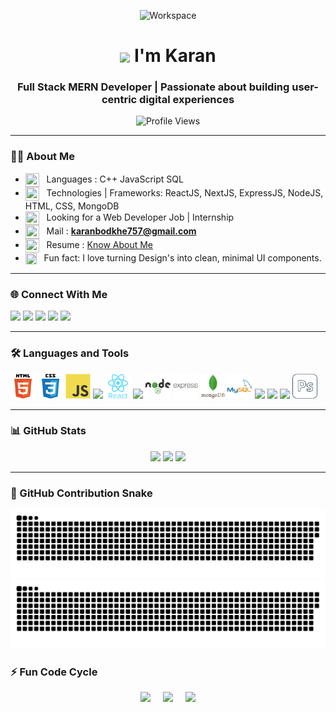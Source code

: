 <div align="center">
  
<img src="https://media3.giphy.com/media/v1.Y2lkPTc5MGI3NjExN2d2ZHN3aWxzeTlxa3psZHg3YTEza2xwZWxxN2JjZTY2a3QzcHlsbSZlcD12MV9pbnRlcm5hbF9naWZfYnlfaWQmY3Q9Zw/bGgsc5mWoryfgKBx1u/giphy.gif" alt="Workspace" width="20%"/><br> 

<h1>
  <img src="https://media4.giphy.com/media/v1.Y2lkPTc5MGI3NjExd20yemlycmJqazU5YjNhMXd5ZzRmZXV1eHQ5c3I0MGRwOGRpMzF6YSZlcD12MV9pbnRlcm5hbF9naWZfYnlfaWQmY3Q9cw/lovLgBpqzAHBvG1kI5/giphy.gif" width="60" style="vertical-align:middle;"/> I'm Karan
</h1>

<h3>Full Stack MERN Developer | Passionate about building user-centric digital experiences</h3>

![Profile Views](https://komarev.com/ghpvc/?username=karanb757&label=Profile%20views&color=0e75b6&style=flat)


</div>

---

### 👨‍💻 About Me

- <img src="https://github.com/SP-XD/SP-XD/blob/main/images/Developer.gif" width="22" height="22" style="vertical-align:middle;"/> &nbsp; Languages : C++ JavaScript SQL
- <img src="https://github.com/SP-XD/SP-XD/blob/main/images/hyperkitty.gif?raw=true" width="22" height="22" style="vertical-align:middle;"/> &nbsp; Technologies | Frameworks:
ReactJS, NextJS, ExpressJS, NodeJS, HTML, CSS, MongoDB
- <img src="https://media4.giphy.com/media/v1.Y2lkPTc5MGI3NjExZG9kNml6ZjNmZDB1bjFtanVxcTlrcDU4cnY1cDJmMjkweGk0ZjBucyZlcD12MV9pbnRlcm5hbF9naWZfYnlfaWQmY3Q9cw/4YCCY41GKzDuYeHnWW/giphy.gif" width="22" height="22" style="vertical-align:middle;"/> &nbsp; Looking for a Web Developer Job | Internship
- <img src="https://media1.giphy.com/media/v1.Y2lkPTc5MGI3NjExZHgyaHc2ODY2OWRpbGk0eWpqd3RnMHBtaWdpc3owM3BkdHdnamFjaiZlcD12MV9pbnRlcm5hbF9naWZfYnlfaWQmY3Q9cw/KxlbRn0HuTW7gZID83/giphy.gif" width="22" height="22" style="vertical-align:middle;"/> &nbsp; Mail : **karanbodkhe757@gmail.com**
- <img src="https://media3.giphy.com/media/v1.Y2lkPTc5MGI3NjExeDd1cXM2MjNyZzBrbmo5NDExZ3h3YWRmZXkwdzM0ZHU1eWN3YTBubiZlcD12MV9pbnRlcm5hbF9naWZfYnlfaWQmY3Q9cw/RMZWv7UqikFGIvv6m4/giphy.gif" width="22" height="22" style="vertical-align:middle;"/> &nbsp; Resume : [Know About Me](https://drive.google.com/file/d/1adqxc8raqZUcGRnjCbd8n630Ju7geyoi/view?usp=drive_link)
- <img src="https://github.com/SP-XD/SP-XD/blob/main/images/lightning.gif?raw=true" width="18" height="18" style="vertical-align:middle;"/> &nbsp; Fun fact: I love turning Design's into clean, minimal UI components.




---

### 🌐 Connect With Me
<p align="left">
<a href="https://linkedin.com/in/karan bodkhe" target="_blank"><img src="https://raw.githubusercontent.com/rahuldkjain/github-profile-readme-generator/master/src/images/icons/Social/linked-in-alt.svg" width="40"/></a>
<a href="https://instagram.com/_karan797" target="_blank"><img src="https://raw.githubusercontent.com/rahuldkjain/github-profile-readme-generator/master/src/images/icons/Social/instagram.svg" width="40"/></a>
<a href="https://www.codechef.com/users/karan757" target="_blank"><img src="https://cdn.codechef.com/sites/all/themes/abessive/cc-logo.png" width="40"/></a>
<a href="https://www.leetcode.com/karan757" target="_blank"><img src="https://raw.githubusercontent.com/rahuldkjain/github-profile-readme-generator/master/src/images/icons/Social/leet-code.svg" width="40"/></a>
<a href="https://auth.geeksforgeeks.org/user/karan757" target="_blank"><img src="https://raw.githubusercontent.com/rahuldkjain/github-profile-readme-generator/master/src/images/icons/Social/geeks-for-geeks.svg" width="40"/></a>
</p>

---

### 🛠️ Languages and Tools
<p>
  <!-- Frontend Core -->
  <img src="https://raw.githubusercontent.com/devicons/devicon/master/icons/html5/html5-original-wordmark.svg" width="40"/>
  <img src="https://raw.githubusercontent.com/devicons/devicon/master/icons/css3/css3-original-wordmark.svg" width="40"/>
  <img src="https://raw.githubusercontent.com/devicons/devicon/master/icons/javascript/javascript-original.svg" width="40"/>
  <img src="https://www.vectorlogo.zone/logos/tailwindcss/tailwindcss-icon.svg" width="40"/>

  <!-- Frontend Frameworks -->
  <img src="https://raw.githubusercontent.com/devicons/devicon/master/icons/react/react-original-wordmark.svg" width="40"/>
  <img src="https://cdn.worldvectorlogo.com/logos/nextjs-2.svg" width="40"/>

  <!-- Backend -->
  <img src="https://raw.githubusercontent.com/devicons/devicon/master/icons/nodejs/nodejs-original-wordmark.svg" width="40"/>
  <img src="https://raw.githubusercontent.com/devicons/devicon/master/icons/express/express-original-wordmark.svg" width="40"/>

  <!-- Databases -->
  <img src="https://raw.githubusercontent.com/devicons/devicon/master/icons/mongodb/mongodb-original-wordmark.svg" width="40"/>
  <img src="https://raw.githubusercontent.com/devicons/devicon/master/icons/mysql/mysql-original-wordmark.svg" width="40"/>

  <!-- Tools & Utilities -->
  <img src="https://www.vectorlogo.zone/logos/getpostman/getpostman-icon.svg" width="40"/>
  <img src="https://www.vectorlogo.zone/logos/git-scm/git-scm-icon.svg" width="40"/>
  <img src="https://www.vectorlogo.zone/logos/figma/figma-icon.svg" width="40"/>
  <img src="https://raw.githubusercontent.com/devicons/devicon/master/icons/photoshop/photoshop-line.svg" width="40"/>
</p>


---

### 📊 GitHub Stats

<div align="center">
<img src="https://github-readme-stats.vercel.app/api/top-langs?username=karanb757&show_icons=true&locale=en&layout=compact" height="150" />
<img src="https://github-readme-stats.vercel.app/api?username=karanb757&show_icons=true&locale=en" height="150" />
<img src="https://github-readme-streak-stats.herokuapp.com/?user=karanb757" height="150" />
</div>

---

### 🐍 GitHub Contribution Snake

![GitHub Snake Light](https://raw.githubusercontent.com/karanb757/karanb757/output/github-snake.svg#gh-light-mode-only)
![GitHub Snake Dark](https://raw.githubusercontent.com/karanb757/karanb757/output/github-snake-dark.svg#gh-dark-mode-only)

### ⚡ Fun Code Cycle

<div align="center">
<img src="https://raw.githubusercontent.com/Tarikul-Islam-Anik/Animated-Fluent-Emojis/master/Emojis/Smilies/Face%20with%20Spiral%20Eyes.png" width="12%"/>
&nbsp;&nbsp;&nbsp;
<img src="https://raw.githubusercontent.com/Tarikul-Islam-Anik/Animated-Fluent-Emojis/master/Emojis/Smilies/Relieved%20Face.png" width="12%"/>
&nbsp;&nbsp;&nbsp;
<img src="https://raw.githubusercontent.com/Tarikul-Islam-Anik/Animated-Fluent-Emojis/master/Emojis/Smilies/Astonished%20Face.png" width="12%"/>
</div>



